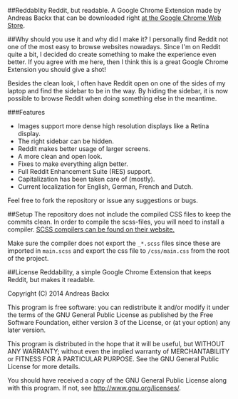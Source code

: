 ##Reddablity
Reddit, but readable. A Google Chrome Extension made by Andreas Backx that can be downloaded right [at the Google Chrome Web Store](https://chrome.google.com/webstore/detail/reddability/plcdgkcofciichapgeafkaefggdnklho).

##Why should you use it and why did I make it?
I personally find Reddit not one of the most easy to browse websites nowadays. Since I'm on Reddit quite a bit, I decided do create something to make the experience even better. If you agree with me here, then I think this is a great Google Chrome Extension you should give a shot!

Besides the clean look, I often have Reddit open on one of the sides of my laptop and find the sidebar to be in the way. By hiding the sidebar, it is now possible to browse Reddit when doing something else in the meantime.

###Features
 - Images support more dense high resolution displays like a Retina display.
 - The right sidebar can be hidden.
 - Reddit makes better usage of larger screens.
 - A more clean and open look.
 - Fixes to make everything align better.
 - Full Reddit Enhancement Suite (RES) support.
 - Capitalization has been taken care of (mostly).
 - Current localization for English, German, French and Dutch.

Feel free to fork the repository or issue any suggestions or bugs.

##Setup
The repository does not include the compiled CSS files to keep the commits clean. In order to compile the scss-files, you will need to install a compiler. [SCSS compilers can be found on their website.](http://sass-lang.com/install)

Make sure the compiler does not export the `_*.scss` files since these are imported in `main.scss` and export the css file to `/css/main.css` from the root of the project.

##License
Reddability, a simple Google Chrome Extension that keeps Reddit, but makes it readable.

Copyright (C) 2014  Andreas Backx

This program is free software: you can redistribute it and/or modify
it under the terms of the GNU General Public License as published by
the Free Software Foundation, either version 3 of the License, or
(at your option) any later version.

This program is distributed in the hope that it will be useful,
but WITHOUT ANY WARRANTY; without even the implied warranty of
MERCHANTABILITY or FITNESS FOR A PARTICULAR PURPOSE.  See the
GNU General Public License for more details.

You should have received a copy of the GNU General Public License
along with this program.  If not, see <http://www.gnu.org/licenses/>.